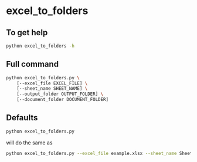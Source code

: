 # excel_to_folders
## To get help
```bash
python excel_to_folders -h
``` 

## Full command
```bash
python excel_to_folders.py \
    [--excel_file EXCEL_FILE] \
    [--sheet_name SHEET_NAME] \
    [--output_folder OUTPUT_FOLDER] \
    [--document_folder DOCUMENT_FOLDER]
```

## Defaults
```bash
python excel_to_folders.py
```

will do the same as

```bash
python excel_to_folders.py --excel_file example.xlsx --sheet_name Sheet1 --output_folder output --document_folder documents
```